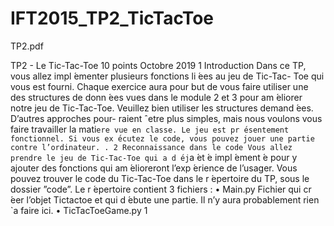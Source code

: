 # IFT2015_TP2_TicTacToe

TP2.pdf




TP2 - Le Tic-Tac-Toe
10 points
Octobre 2019
1 Introduction
Dans ce TP, vous allez impl ́ementer plusieurs fonctions li ́ees au jeu de Tic-Tac-
Toe qui vous est fourni. Chaque exercice aura pour but de vous faire utiliser
une des structures de donn ́ees vues dans le module 2 et 3 pour am ́eliorer notre
jeu de Tic-Tac-Toe.
Veuillez bien utiliser les structures demand ́ees. D’autres approches pour-
raient ˆetre plus simples, mais nous voulons vous faire travailler la mati`ere vue
en classe.
Le jeu est pr ́esentement fonctionnel. Si vous ex ́ecutez le code, vous pouvez
jouer une partie contre l’ordinateur. .
2 Reconnaissance dans le code
Vous allez prendre le jeu de Tic-Tac-Toe qui a d ́ej`a ́et ́e impl ́ement ́e pour y
ajouter des fonctions qui am ́elioreront l’exp ́erience de l’usager.
Vous pouvez trouver le code du Tic-Tac-Toe dans le r ́epertoire du TP, sous
le dossier ”code”.
Le r ́epertoire contient 3 fichiers :
•
Main.py
Fichier qui cr ́eer l’objet Tictactoe et qui d ́ebute une partie. Il n’y aura
probablement rien `a faire ici.
•
TicTacToeGame.py
1



